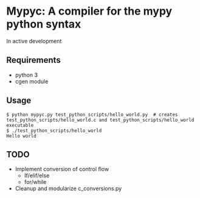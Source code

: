 # Mypyc: A compiler for the mypy python syntax
In active development


## Requirements
- python 3
- cgen module


## Usage
```
$ python mypyc.py test_python_scripts/hello_world.py  # creates test_python_scripts/hello_world.c and test_python_scripts/hello_world executable
$ ./test_python_scripts/hello_world
Hello world
```

## TODO
- Implement conversion of control flow
  - If/elif/else
  - for/while
- Cleanup and modularize c_conversions.py
